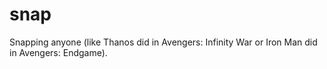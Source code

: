 # snap
Snapping anyone (like Thanos did in Avengers: Infinity War or Iron Man did in Avengers: Endgame).
